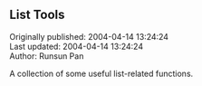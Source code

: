 ## List Tools  
Originally published: 2004-04-14 13:24:24  
Last updated: 2004-04-14 13:24:24  
Author: Runsun Pan  
  
A collection of some useful list-related functions.